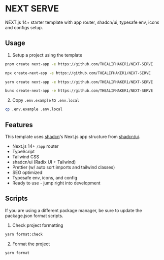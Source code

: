 # NEXT SERVE

NEXT.js 14+ starter template with app router, shadcn/ui, typesafe env, icons and configs setup.

## Usage

1. Setup a project using the template

```bash
pnpm create next-app -e https://github.com/THEALIFHAKER1/NEXT-SERVE
```

```bash
npx create-next-app -e https://github.com/THEALIFHAKER1/NEXT-SERVE
```

```bash
yarn create next-app -e https://github.com/THEALIFHAKER1/NEXT-SERVE
```

```bash
bunx create-next-app -e https://github.com/THEALIFHAKER1/NEXT-SERVE
```

2. Copy `.env.example` to `.env.local`

```bash
cp .env.example .env.local
```

## Features

This template uses [shadcn](https://github.com/shadcn)'s Next.js app structure from [shadcn/ui](https://ui.shadcn.com/).

- Next.js 14+ `/app` router
- TypeScript
- Tailwind CSS
- shadcn/ui (Radix UI + Tailwind)
- Prettier (w/ auto sort imports and tailwind classes)
- SEO optimized
- Typesafe env, icons, and config
- Ready to use - jump right into development

## Scripts

If you are using a different package manager, be sure to update the package.json format scripts.

1. Check project formatting

```bash
yarn format:check
```

2. Format the project

```bash
yarn format
```
